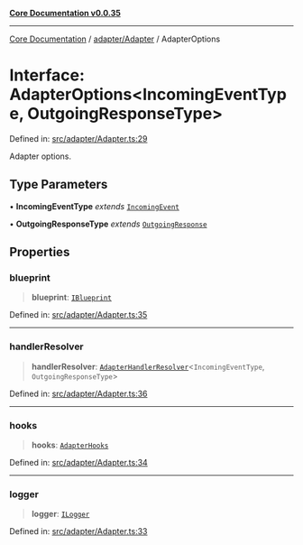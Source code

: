 [**Core Documentation v0.0.35**](../../../README.md)

***

[Core Documentation](../../../modules.md) / [adapter/Adapter](../README.md) / AdapterOptions

# Interface: AdapterOptions\<IncomingEventType, OutgoingResponseType\>

Defined in: [src/adapter/Adapter.ts:29](https://github.com/stonemjs/core/blob/c9d95b58ccfb8efcaba0bed7bbf19084836cc28d/src/adapter/Adapter.ts#L29)

Adapter options.

## Type Parameters

• **IncomingEventType** *extends* [`IncomingEvent`](../../../events/IncomingEvent/classes/IncomingEvent.md)

• **OutgoingResponseType** *extends* [`OutgoingResponse`](../../../events/OutgoingResponse/classes/OutgoingResponse.md)

## Properties

### blueprint

> **blueprint**: [`IBlueprint`](../../../definitions/type-aliases/IBlueprint.md)

Defined in: [src/adapter/Adapter.ts:35](https://github.com/stonemjs/core/blob/c9d95b58ccfb8efcaba0bed7bbf19084836cc28d/src/adapter/Adapter.ts#L35)

***

### handlerResolver

> **handlerResolver**: [`AdapterHandlerResolver`](../../../definitions/type-aliases/AdapterHandlerResolver.md)\<`IncomingEventType`, `OutgoingResponseType`\>

Defined in: [src/adapter/Adapter.ts:36](https://github.com/stonemjs/core/blob/c9d95b58ccfb8efcaba0bed7bbf19084836cc28d/src/adapter/Adapter.ts#L36)

***

### hooks

> **hooks**: [`AdapterHooks`](../../../definitions/interfaces/AdapterHooks.md)

Defined in: [src/adapter/Adapter.ts:34](https://github.com/stonemjs/core/blob/c9d95b58ccfb8efcaba0bed7bbf19084836cc28d/src/adapter/Adapter.ts#L34)

***

### logger

> **logger**: [`ILogger`](../../../definitions/interfaces/ILogger.md)

Defined in: [src/adapter/Adapter.ts:33](https://github.com/stonemjs/core/blob/c9d95b58ccfb8efcaba0bed7bbf19084836cc28d/src/adapter/Adapter.ts#L33)
